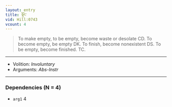 ```yaml
---
layout: entry
title: སྟོང་
vid: Hill:0743
vcount: 4
---
```

> To make empty, to be empty, become waste or desolate CD\. To become empty, be empty DK\. To finish, become nonexistent DS\. To be empty, become finished\. TC\.

---
* Volition: _Involuntary_
* Arguments: _Abs-Instr_

---

### Dependencies (N = 4)
* `arg1` 4
